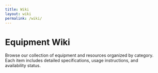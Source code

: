 ```yaml
---
title: Wiki
layout: wiki
permalink: /wiki/
---
```


# Equipment Wiki

Browse our collection of equipment and resources organized by category. Each item includes detailed specifications, usage instructions, and availability status.
